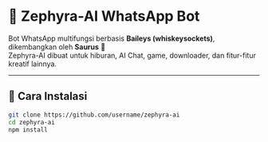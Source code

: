 # 🌌 Zephyra-AI WhatsApp Bot

Bot WhatsApp multifungsi berbasis **Baileys (whiskeysockets)**, dikembangkan oleh **Saurus** 🦖  
Zephyra-AI dibuat untuk hiburan, AI Chat, game, downloader, dan fitur-fitur kreatif lainnya.

---

## 🚀 Cara Instalasi

```bash
git clone https://github.com/username/zephyra-ai
cd zephyra-ai
npm install
